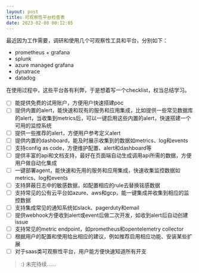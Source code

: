 ```yaml
---
layout: post
title: 可观察性平台检查表
date: 2023-02-08 00:12:05
---
```


最近因为工作需要，调研和使用几个可观察性工具和平台，分别如下：

- prometheus + grafana
- splunk
- azure managed grafana
- dynatrace
- datadog

在使用过程中，这些平台各有利弊，于是想着写一个checklist，权当总结学习。

- [ ] 能提供免费的试用账户，方便用户快速搭建poc
- [ ] 提供内置的alert，能快速和现有的服务和应用集成，比如提供一些常见数据库的alert，当收集到metrics后，可以一键启用这些内置的alert，快速搭建一个可用的监控系统
- [ ] 提供一些推荐的alert，方便用户参考定义alert
- [ ] 提供内置的dashboard，能及时展示收集到的数据如metrics、log和events
- [ ] 支持config as code，方便维护配置、alert和dashboard等
- [ ] 提供丰富的api和文档支持，最好在页面端自动生成调用api所需的数据，方便用户做自动化集成
- [ ] 一键部署agent，能快速和先用的服务和应用集成，快速收集监控数据如metrics、log和events
- [ ] 支持屏蔽日志中的敏感数据，如配置相应的rule去替换铭感数据
- [ ] 支持常见的公有云平台如azure、aws和gcp，能一键集成并收集到相应的监控数据
- [ ] 支持集成常见的通知系统如slack、pagerduty和email
- [ ] 提供webhook方便收到alert或event后做二次开发，如收到alert后自动创建issue
- [ ] 支持常见的metric endpoint，如prometheus和opentelemetry collector
- [ ] 根据用户的配置和使用给出相应的建议，例如推荐启用相应功能、安装某些扩展
- [ ] 对于saas类可观察性平台，用户能方便快速知道所有开支

> :) 未完待续......

